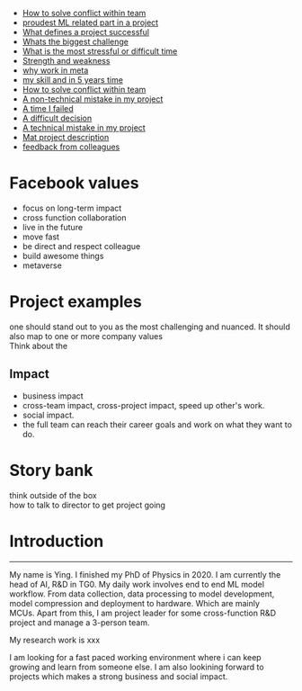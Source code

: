   
- [How to solve conflict within team](./How%20to%20solve%20conflict%20within%20team.md)  
- [proudest ML related part in a project](../tech/proudest%20ML%20related%20part%20in%20a%20project.md)  
- [What defines a project successful](./What%20defines%20a%20project%20successful.md)  
- [Whats the biggest challenge](./Whats%20the%20biggest%20challenge.md)  
- [What is the most stressful or difficult time](./What%20is%20the%20most%20stressful%20or%20difficult%20time.md)  
- [Strength and weakness](./Strength%20and%20weakness.md)  
- [why work in meta](./why%20work%20in%20meta.md)  
- [my skill and in 5 years time](./my%20skill%20and%20in%205%20years%20time.md)  
- [How to solve conflict within team](./How%20to%20solve%20conflict%20within%20team.md)  
- [A non-technical mistake in my project](./A%20non-technical%20mistake%20in%20my%20project.md)  
- [A time I failed](./A%20time%20I%20failed.md)  
- [A difficult decision](./A%20difficult%20decision.md)  
- [A technical mistake in my project](./A%20technical%20mistake%20in%20my%20project.md)  
- [Mat project description](../tech/Mat%20project%20description.md)  
- [feedback from colleagues](./feedback%20from%20colleagues.md)  
  
  
# Facebook values  
- focus on long-term impact  
- cross function collaboration  
- live in the future  
- move fast  
- be direct and respect colleague  
- build awesome things  
- metaverse  
  
  
  
# Project examples  
  
one should stand out to you as the most challenging and nuanced. It should also map to one or more company values  
Think about the   
  
## Impact  
  
- business impact  
- cross-team impact, cross-project impact, speed up other's work.  
- social impact.  
- the full team can reach their career goals and work on what they want to do.  
  
  
# Story bank  
  
think outside of the box  
how to talk to director to get project going  
  
  
# Introduction  
---  
My name is Ying. I finished my PhD of Physics in 2020. I am currently the head of AI, R&D in TG0. My daily work involves end to end ML model workflow. From data collection, data processing to model development, model compression and deployment to hardware. Which are mainly MCUs. Apart from this, I am project leader for some cross-function R&D project and manage a 3-person team.   
    
  
My research work is xxx  
  
I am looking for a fast paced working environment where i can keep growing and learn from someone else. I am also lookining forward to projects which makes a strong business and social impact. 